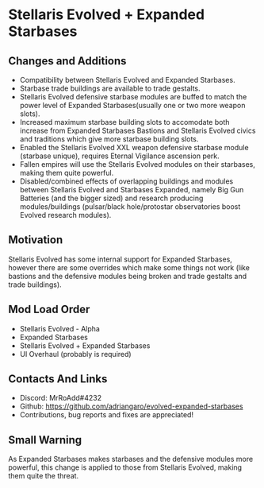 # Stellaris Evolved + Expanded Starbases

## Changes and Additions
- Compatibility between Stellaris Evolved and Expanded Starbases.
- Starbase trade buildings are available to trade gestalts.
- Stellaris Evolved defensive starbase modules are buffed to match the power level of Expanded Starbases(usually one or two more weapon slots).
- Increased maximum starbase building slots to accomodate both increase from Expanded Starbases Bastions and Stellaris Evolved civics and traditions which give more starbase building slots.
- Enabled the Stellaris Evolved XXL weapon defensive starbase module (starbase unique), requires Eternal Vigilance ascension perk.
- Fallen empires will use the Stellaris Evolved modules on their starbases, making them quite powerful.
- Disabled/combined effects of overlapping buildings and modules between Stellaris Evolved and Starbases Expanded, namely Big Gun Batteries (and the bigger sized) and research producing modules/buildings (pulsar/black hole/protostar observatories boost Evolved research modules).


## Motivation
Stellaris Evolved has some internal support for Expanded Starbases, however there are some overrides which make some things not work (like bastions and the defensive modules being broken and trade gestalts and trade buildings).

## Mod Load Order

- Stellaris Evolved - Alpha
- Expanded Starbases
- Stellaris Evolved + Expanded Starbases
- UI Overhaul (probably is required)


## Contacts And Links

- Discord: MrRoAdd#4232
- Github: https://github.com/adriangaro/evolved-expanded-starbases
- Contributions, bug reports and fixes are appreciated!


## Small Warning
As Expanded Starbases makes starbases and the defensive modules more powerful, this change is applied to those from Stellaris Evolved, making them quite the threat.